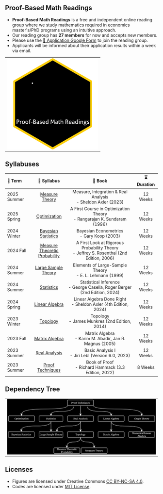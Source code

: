 ## Proof-Based Math Readings

- **Proof-Based Math Readings** is a free and independent online reading group where we study mathematics required in economics master's/PhD programs using an intuitive approach.
- Our reading group has **27 members** for now and accepts new members.
- Please use the [:page_facing_up: Application Google Form](https://docs.google.com/forms/d/e/1FAIpQLSf3OxwYuAwiDXMVTCQ_x3FTtKnHmRRkl_SXlpdfqTDty06PxQ/viewform) to join the reading group.
- Applicants will be informed about their application results within a week via email.

<table align="center">
  <tr>
    <td valign="top"><img src="https://github.com/zekiakyol/proof-based-math-readings/blob/main/source/figures/proofbasedmathreadings_logo_square.gif" width="300"></td>
  </tr>
</table>

## Syllabuses

:date: Term | :scroll: Syllabus | :closed_book: Book | :hourglass: Duration
:-- | :--: | :--: | :--:
2025 Summer | [Measure Theory](https://github.com/zekiakyol/proof-based-math-readings/blob/main/PBMR_MeasureTheory_Syllabus.pdf) | Measure, Integration & Real Analysis <br> - Sheldon Axler (2023) | 12 Weeks
2025 Spring | [Optimization](https://github.com/zekiakyol/proof-based-math-readings/blob/main/PBMR_Optimization_Syllabus.pdf) | A First Course in Optimization Theory <br> - Rangarajan K. Sundaram (1996) | 12 Weeks
2024 Winter | [Bayesian <br> Statistics](https://github.com/zekiakyol/proof-based-math-readings/blob/main/PBMR_BayesianStatistics_Syllabus.pdf) | Bayesian Econometrics <br> - Gary Koop (2003) | 12 Weeks
2024 Fall   | [Measure <br> Theoretic <br> Probability](https://github.com/zekiakyol/proof-based-math-readings/blob/main/PBMR_MeasureTheoreticProbability_Syllabus.pdf) | A First Look at Rigorous Probability Theory <br> - Jeffrey S. Rosenthal (2nd Edition, 2006) | 12 Weeks
2024 Summer | [Large Sample <br> Theory](https://github.com/zekiakyol/proof-based-math-readings/blob/main/PBMR_LargeSampleTheory_Syllabus.pdf) | Elements of Large-Sample Theory <br> - E. L. Lehmann (1999) | 12 Weeks
2024 Summer | [Statistics](https://github.com/zekiakyol/proof-based-math-readings/blob/main/PBMR_Statistics_Syllabus.pdf) | Statistical Inference <br> - George Casella, Roger Berger (2nd Edition, 2024) | 12 Weeks
2024 Spring | [Linear Algebra](https://github.com/zekiakyol/proof-based-math-readings/blob/main/PBMR_LinearAlgebra_Syllabus.pdf) | Linear Algebra Done Right <br> - Sheldon Axler (4th Edition, 2024) | 12 Weeks
2023 Winter | [Topology](https://github.com/zekiakyol/proof-based-math-readings/blob/main/PBMR_Topology_Syllabus.pdf) | Topology <br> - James Munkres (2nd Edition, 2014) | 12 Weeks
2023 Fall   | [Matrix Algebra](https://github.com/zekiakyol/proof-based-math-readings/blob/main/PBMR_MatrixAlgebra_Syllabus.pdf) | Matrix Algebra <br> - Karim M. Abadir, Jan R. Magnus (2005) | 12 Weeks
2023 Summer | [Real Analysis](https://github.com/zekiakyol/proof-based-math-readings/blob/main/PBMR_RealAnalysis_Syllabus.pdf) | Basic Analysis I <br> - Jiri Lebl (Version 6.0, 2023) | 12 Weeks
2023 Summer | [Proof Techniques](https://github.com/zekiakyol/proof-based-math-readings/blob/main/PBMR_ProofTechniques_Syllabus.pdf) | Book of Proof <br> - Richard Hammack (3.3 Edition, 2022) | 8 Weeks

## Dependency Tree

<table align="center">
  <tr>
    <td valign="top"><img src="https://github.com/zekiakyol/proof-based-math-readings/blob/main/source/figures/dependency_tree.png" width="800"></td>
  </tr>
</table>

## Licenses

- Figures are licensed under Creative Commons [CC BY-NC-SA 4.0](https://creativecommons.org/licenses/by-nc-sa/4.0).
- Codes are licensed under [MIT License](https://github.com/zekiakyol/proof-based-math-readings/blob/main/LICENSE).
